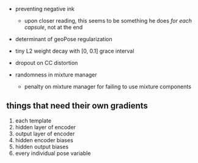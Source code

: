 - preventing negative ink
  - upon closer reading, this seems to be something he does _for each capsule_, not at the end
- determinant of geoPose regularization
- tiny L2 weight decay with [0, 0.1] grace interval

- dropout on CC distortion
- randomness in mixture manager
    - penalty on mixture manager for failing to use mixture components

## things that need their own gradients
1. each template
2. hidden layer of encoder
3. output layer of encoder
4. hidden encoder biases
5. hidden output biases
6. every individual pose variable

